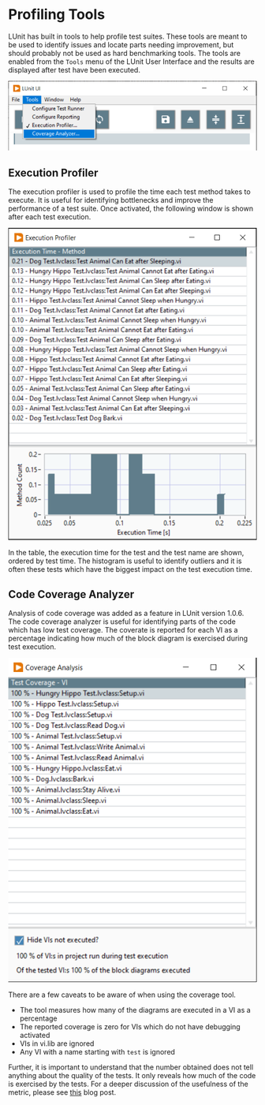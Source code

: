 # Profiling Tools

LUnit has built in tools to help profile test suites.
These tools are meant to be used to identify issues and locate parts needing improvement, but should probably not be used as hard benchmarking tools.
The tools are enabled from the `Tools` menu of the LUnit User Interface and the results are displayed after test have been executed.

![Tools Menu](img/tools_menu.png)

## Execution Profiler

The execution profiler is used to profile the time each test method takes to execute.
It is useful for identifying bottlenecks and improve the performance of a test suite.
Once activated, the following window is shown after each test execution.

![Execution proviler](img/execution_profiler.png)

In the table, the execution time for the test and the test name are shown, ordered by test time.
The histogram is useful to identify outliers and it is often these tests which have the biggest impact on the test execution time.

## Code Coverage Analyzer

Analysis of code coverage was added as a feature in LUnit version 1.0.6.
The code coverage analyzer is useful for identifying parts of the code which has low test coverage.
The coverate is reported for each VI as a percentage indicating how much of the block diagram is exercised during test execution.

![Code coverage](img/code_coverage.png)

There are a few caveats to be aware of when using the coverage tool.

- The tool measures how many of the diagrams are executed in a VI as a percentage
- The reported coverage is zero for VIs which do not have debugging activated
- VIs in vi.lib are ignored
- Any VI with a name starting with `test` is ignored

Further, it is important to understand that the number obtained does not tell anything about the quality of the tests.
It only reveals how much of the code is exercised by the tests.
For a deeper discussion of the usefulness of the metric, please see [this](https://martinfowler.com/bliki/TestCoverage.html) blog post.
